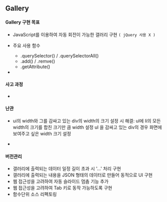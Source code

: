 ## Gallery

#### Gallery 구현 목표
- JavaScript를 이용하여 자동 회전이 가능한 갤러리 구현 `( jQuery 사용 X )`
- 주요 사용 함수
	- .querySelector() / .querySelectorAll()
	- .add() / .remve()
	- .getAttribute()

-

#### 사고 과정

-

#### 난관
- ui의 width와 그를 감싸고 있는 div의 width의 크기 설정 시
	해결: ul에 li의 모든 width의 크기를 합친 크기만 큼 width 설정
	        ul 을 감싸고 있는 div의 경우 화면에 보여주고 싶은 width 크기 설정

-

#### 버전관리
- 갤러리에 출력되는 데이터 일정 길이 초과 시 '...' 처리 구현
- 갤러리에 출력되는 내용을 JSON 형태의 데이터로 만들어 동적으로 UI 구현
- 웹 접근성을 고려하여 자동 슬라이드 멈춤 기능 추가
- 웹 접근성을 고려하여 Tab 키로 동작 가능하도록 구현
- 함수단위 소스 리펙토링
